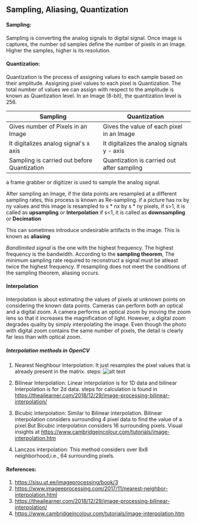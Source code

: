 ## Sampling, Aliasing, Quantization
#### Sampling:
Sampling is converting the analog signals to digital signal. Once image is captures, the number od samples define the number of pixels in an Image. Higher the samples, higher is its resolution. 

#### Quantization:
Quantization is the process of assigning values to each sample based on their amplitude. Assigning pixel values to each pixel is Quantization. The total number of values we can assign with respect to the amplitude is known as Quantization level. In an Image (8-bit), the quantization level is 256. 

| Sampling  | Quantization |
| ------------- | ------------- |
| Gives number of Pixels in an Image  | Gives the value of each pixel in an Image  |
| It digitalizes analog signal's x axis  | It digitalizes the analog signals y - axis  |
| Sampling is carried out before Quantization  | Quantization is carried out after sampling  |

a frame grabber or digitizer is used to sample the analog signal.

After sampling an Image, if the data points are resampled at a different sampling rates, this process is known as Re-sampling. if a picture has nx by ny values and this image is resampled to s * nx by s * ny pixels, 
if s>1, it is called as **upsampling** or **Interpolation**
if s<1, it is called as **downsampling** or **Decimation**

This can sometimes introduce undesirable artifacts in the image. This is known as **aliasing**

*Bandlimited signal* is the one with the highest frequency. The highest frequency is the bandwidth. 
According to the **sampling theorem**, The minimum sampling rate required to reconstruct a signal must be atleast twice the  highest frequency. If resampling does not meet the conditions of the sampling theorem, aliasing occurs.


#### Interpolation
Interpolation is about estimating the values of pixels at unknown points on considering the known data points. Cameras can perform both an optical and a digital zoom. A camera performs an optical zoom by moving the zoom lens so that it increases the magnification of light. However, a digital zoom degrades quality by simply interpolating the image. Even though the photo with digital zoom contains the same number of pixels, the detail is clearly far less than with optical zoom.  

##### Interpolation methods in OpenCV
1. Nearest Neighbour Interpolation: It just resamples the pixel values that is already present in the matrix.
    steps:
    ![alt text](https://3.bp.blogspot.com/-pSLTKOOXJQ0/WgLYhI4PhoI/AAAAAAAAB0I/0bytdJGLbHc_-r5sDH1aEA8G8vhdqx6iACEwYBhgL/s1600/Nearest2.png)
    
2. Bilinear Interpolation: Linear interpolation is for 1D data and bilinear Interpolation is for 2d data. 
    steps for calculation is found in https://theailearner.com/2018/12/29/image-processing-bilinear-interpolation/

3. Bicubic Interpolation: Similar to Bilinear interpolation. Bilinear interpolation considers surrounding 
    4 pixel data to find the value of a pixel.But Bicubic interpolation considers 16 surrounding pixels. 
    Visual insights at https://www.cambridgeincolour.com/tutorials/image-interpolation.htm

4. Lanczos interpolation: This method considers over 8x8 neighborhood,i.e., 64 surrounding pixels. 

#### References:
1. https://sisu.ut.ee/imageprocessing/book/3
2. https://www.imageeprocessing.com/2017/11/nearest-neighbor-interpolation.html
3. https://theailearner.com/2018/12/29/image-processing-bilinear-interpolation/
4. https://www.cambridgeincolour.com/tutorials/image-interpolation.htm
